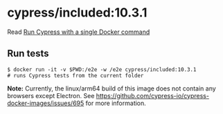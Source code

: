 <!--
WARNING: this file was autogenerated by generate-included-image.js using

    npm run add:included -- 10.3.1 cypress/browsers:node14.19.0-chrome100-ff99-edge
-->

# cypress/included:10.3.1

Read [Run Cypress with a single Docker command][blog post url]

## Run tests

```shell
$ docker run -it -v $PWD:/e2e -w /e2e cypress/included:10.3.1
# runs Cypress tests from the current folder
```

**Note:** Currently, the linux/arm64 build of this image does not contain any browsers except Electron. See https://github.com/cypress-io/cypress-docker-images/issues/695 for more information.

[blog post url]: https://www.cypress.io/blog/2019/05/02/run-cypress-with-a-single-docker-command/
